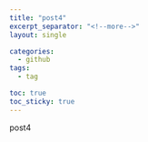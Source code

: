 ```yaml
---
title: "post4"
excerpt_separator: "<!--more-->"
layout: single

categories:
  - github
tags:
  - tag

toc: true
toc_sticky: true
---
```


post4
